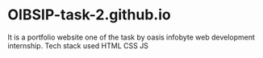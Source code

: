 # OIBSIP-task-2.github.io
It is a portfolio website one of the task by oasis infobyte web development internship.
Tech stack used  HTML CSS JS

